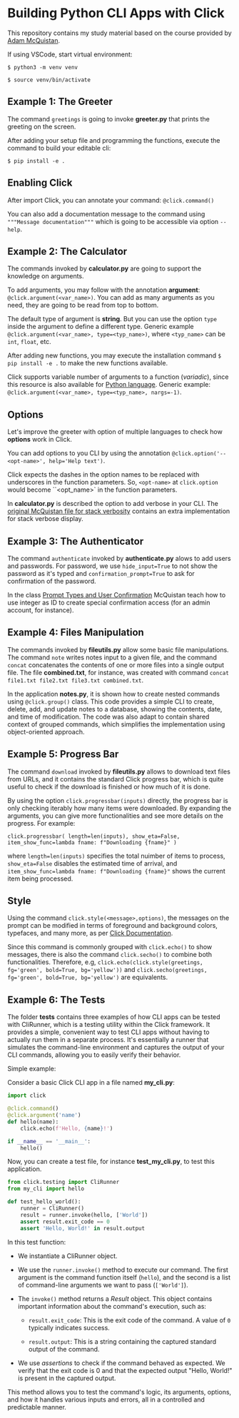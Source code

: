 # Building Python CLI Apps with Click

This repository contains my study material based on the course provided by [Adam McQuistan](https://www.udemy.com/course/building-python-cli-apps-with-click/).

If using VSCode, start virtual environment:

`$ python3 -m venv venv`

`$ source venv/bin/activate`

## Example 1: The Greeter

The command `greetings` is going to invoke __greeter.py__ that prints the greeting on the screen.

After adding your setup file and programming the functions, execute the command to build your editable cli:

`$ pip install -e .`

## Enabling Click

After import Click, you can annotate your command: `@click.command()`

You can also add a documentation message to the command using `"""Message documentation"""` which is going to be accessible via option `--help`.

## Example 2: The Calculator

The commands invoked by __calculator.py__ are going to support the knowledge on arguments.

To add arguments, you may follow with the annotation __argument__: `@click.argument(<var_name>)`. You can add as many arguments as you need, they are going to be read from top to bottom.

The default type of argument is __string__. But you can use the option `type` inside the argument to define a different type. Generic example `@click.argument(<var_name>, type=<typ_name>)`, where `<typ_name>` can be `int`, `float`, etc.

After adding new functions, you may execute the installation command `$ pip install -e .` to make the new functions available.

Click supports variable number of arguments to a function (_variadic_), since this resource is also available for [Python language](https://www.geeksforgeeks.org/python/args-kwargs-python/). Generic example: `@click.argument(<var_name>, type=<typ_name>, nargs=-1)`.

## Options

Let's improve the greeter with option of multiple languages to check how __options__ work in Click.

You can add options to you CLI by using the annotation `@click.option('--<opt-name>', help='Help text')`.

Click expects the dashes in the option names to be replaced with underscores in the function parameters. So, `<opt-name>` at `click.option` would become ``<opt_name>` in the function parameters.

In __calculator.py__ is described the option to add verbose in your CLI. The [original McQuistan file for stack verbosity](https://github.com/fernandomartinscardoso/pythonBasics/blob/main/cli/originalMcQuistanFiles/07-options-ints-and-bools.zip) contains an extra implementation for stack verbose display.

## Example 3: The Authenticator

The command `authenticate` invoked by __authenticate.py__ alows to add users and passwords. For password, we use `hide_input=True` to not show the password as it's typed and `confirmation_prompt=True` to ask for confirmation of the password.

In the class [Prompt Types and User Confirmation](https://github.com/fernandomartinscardoso/pythonBasics/blob/main/cli/originalMcQuistanFiles/10-prompt-ints-and-confirm.zip) McQuistan teach how to use integer as ID to create special confirmation access (for an admin account, for instance).

## Example 4: Files Manipulation

The commands invoked by __fileutils.py__ allow some basic file manipulations. The command `note` writes notes input to a given file, and the command `concat` concatenates the contents of one or more files into a single output file. The file __combined.txt__, for instance, was created with command `concat file1.txt file2.txt file3.txt combined.txt`.

In the application __notes.py__, it is shown how to create nested commands using `@click.group()` class. This code provides a simple CLI to create, delete, add, and update notes to a database, showing the contents, date, and time of modification. The code was also adapt to contain shared context of grouped commands, which simplifies the implementation using object-oriented approach.

## Example 5: Progress Bar

The command `download` invoked by __fileutils.py__ allows to download text files from URLs, and it contains the standard Click progress bar, which is quite useful to check if the download is finished or how much of it is done.

By using the option `click.progressbar(inputs)` directly, the progress bar is only checking iterably how many items were downloaded. By expanding the arguments, you can give more functionalities and see more details on the progress. For example:

`click.progressbar(
        length=len(inputs),
        show_eta=False,
        item_show_func=lambda fname: f"Downloading {fname}"
    )`

where `length=len(inputs)` specifies the total nuimber of items to process, `show_eta=False` disables the estimated time of arrival, and `item_show_func=lambda fname: f"Downloading {fname}"` shows the current item being processed.

## Style

Using the command `click.style(<message>,options)`, the messages on the prompt can be modified in terms of foreground and background colors, typefaces, and many more, as per [Click Documentation](https://click.palletsprojects.com/en/stable/).

Since this command is commonly grouped with `click.echo()` to show messages, there is also the command `click.secho()` to combine both functionalities. Therefore, e.g, `click.echo(click.style(greetings, fg='green', bold=True, bg='yellow'))` and `click.secho(greetings, fg='green', bold=True, bg='yellow')` are equivalents.

## Example 6: The Tests

The folder __tests__ contains three examples of how CLI apps can be tested with CliRunner, which is a testing utility within the Click framework. It provides a simple, convenient way to test CLI apps without having to actually run them in a separate process. It's essentially a runner that simulates the command-line environment and captures the output of your CLI commands, allowing you to easily verify their behavior.

Simple example:

Consider a basic Click CLI app in a file named __my_cli.py__:

```python
import click

@click.command()
@click.argument('name')
def hello(name):
    click.echo(f'Hello, {name}!')

if __name__ == '__main__':
    hello()
```

Now, you can create a test file, for instance __test_my_cli.py__, to test this application.

```python
from click.testing import CliRunner
from my_cli import hello

def test_hello_world():
    runner = CliRunner()
    result = runner.invoke(hello, ['World'])
    assert result.exit_code == 0
    assert 'Hello, World!' in result.output
```

In this test function:

- We instantiate a CliRunner object.

- We use the `runner.invoke()` method to execute our command. The first argument is the command function itself (`hello`), and the second is a list of command-line arguments we want to pass (`['World']`).

- The `invoke()` method returns a _Result_ object. This object contains important information about the command's execution, such as:

    - `result.exit_code`: This is the exit code of the command. A value of `0` typically indicates success.

    - `result.output`: This is a string containing the captured standard output of the command.

- We use _assertions_ to check if the command behaved as expected. We verify that the exit code is 0 and that the expected output "Hello, World!" is present in the captured output.

This method allows you to test the command's logic, its arguments, options, and how it handles various inputs and errors, all in a controlled and predictable manner.
